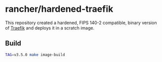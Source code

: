 # rancher/hardened-traefik


This repository created a hardened, FIPS 140-2 compatible, binary version of [Traefik](https://github.com/traefik/traefik) and deploys it in a scratch image.

## Build

```sh
TAG=v3.5.0 make image-build
```
